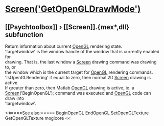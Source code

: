 # [Screen('GetOpenGLDrawMode')](Screen-GetOpenGLDrawMode) 
## [[Psychtoolbox]] &#8250; [[Screen]].{mex*,dll} subfunction


Return information about current [OpenGL](OpenGL) rendering state.  
'targetwindow' is the window handle of the window that is currently enabled for  
drawing. That is, the last window a [Screen](Screen) drawing command was drawing to, or  
the window which is the current target for [OpenGL](OpenGL) rendering commands.  
'IsOpenGLRendering' if equal to zero, then normal 2D [Screen](Screen) drawing is active.  
If greater than zero, then Matlab [OpenGL](OpenGL) drawing is active, ie. a  
[Screen](Screen)('BeginOpenGL'); command was executed and [OpenGL](OpenGL) code can draw into  
'targetwindow'.   


<<=====See also:=====
BeginOpenGL EndOpenGL SetOpenGLTexture GetOpenGLTexture moglcore
<<